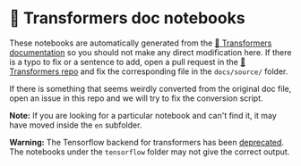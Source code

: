 # 🤗 Transformers doc notebooks

These notebooks are automatically generated from the [🤗 Transformers documentation](https://huggingface.co/transformers/)
so you should not make any direct modification here. If there is a typo to fix or a sentence to add, open a pull
request in the [🤗 Transformers repo](https://github.com/huggingface/transformers) and fix the corresponding file in
the `docs/source/` folder.

If there is something that seems weirdly converted from the original doc file, open an issue in this repo and we will
try to fix the conversion script.

**Note:** If you are looking for a particular notebook and can't find it, it may have moved inside the `en` subfolder.

**Warning:** The Tensorflow backend for transformers has been [deprecated](https://github.com/huggingface/transformers/pull/38758). The notebooks under the `tensorflow` folder may not give the correct output.